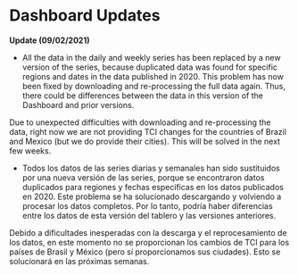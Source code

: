 # Dashboard Updates

**Update (09/02/2021)**

* All the data in the daily and weekly series has been replaced by a new version of the series, because duplicated data was found for specific regions and dates in the data published in 2020. This problem has now been fixed by downloading and re-processing the full data again. Thus, there could be differences between the data in this version of the Dashboard and prior versions.

Due to unexpected difficulties with downloading and re-processing the data, right now we are not providing TCI changes for the countries of Brazil and Mexico (but we do provide their cities). This will be solved in the next few weeks.

* Todos los datos de las series diarias y semanales han sido sustituidos por una nueva versión de las series, porque se encontraron datos duplicados para regiones y fechas específicas en los datos publicados en 2020. Este problema se ha solucionado descargando y volviendo a procesar los datos completos. Por lo tanto, podría haber diferencias entre los datos de esta versión del tablero y las versiones anteriores.
	
Debido a dificultades inesperadas con la descarga y el reprocesamiento de los datos, en este momento no se proporcionan los cambios de TCI para los países de Brasil y México (pero sí proporcionamos sus ciudades). Esto se solucionará en las próximas semanas.

